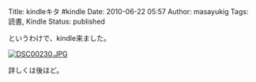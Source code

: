 Title: kindleキタ #kindle
Date: 2010-06-22 05:57
Author: masayukig
Tags: 読書, Kindle
Status: published

というわけで、kindle来ました。

[![DSC00230.JPG](http://farm2.static.flickr.com/1107/4721196918_bfed137763.jpg)
](http://www.flickr.com/photos/masayun/4721196918/ "DSC00230.JPG by masayukig, on Flickr")

詳しくは後ほど。
